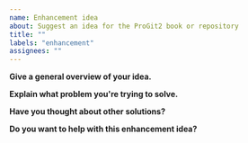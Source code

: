 ```yaml
---
name: Enhancement idea
about: Suggest an idea for the ProGit2 book or repository
title: ""
labels: "enhancement"
assignees: ""
---
```


**Give a general overview of your idea.**

**Explain what problem you're trying to solve.**

**Have you thought about other solutions?**

**Do you want to help with this enhancement idea?**